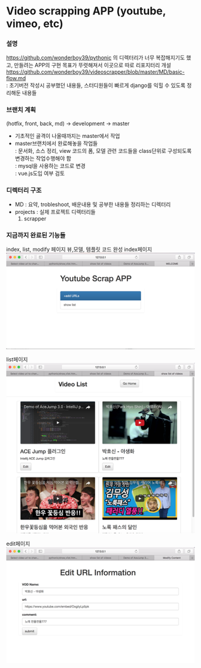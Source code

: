 # Video scrapping APP (youtube, vimeo, etc)
### 설명
https://github.com/wonderboy39/pythonic 의 디렉터리가 너무 복잡해지기도 했고, 만들려는 APP의 구현 목표가 뚜렷해져서 이곳으로 따로 리포지터리 개설  
https://github.com/wonderboy39/videoscrapper/blob/master/MD/basic-flow.md  
 : 초기버전 작성시 공부했던 내용들, 스터디원들이 빠르게 django를 익힐 수 있도록 정리해둔 내용들  
  
### 브랜치 계획
(hotfix, front, back, md) -> development -> master  
- 기초적인 골격이 나올때까지는 master에서 작업  
- master브랜치에서 완료해놓을 작업들  
 : 문서화, 소스 정리, view 코드의 폼, 모델 관련 코드들을 class단위로 구성되도록 변경하는 작업수행해야 함  
 : mysql을 사용하는 코드로 변경  
 : vue.js도입 여부 검토  
  

### 디렉터리 구조
- MD : 요약, trobleshoot, 배운내용 및 공부한 내용들 정리하는 디렉터리  
- projects : 실제 프로젝트 디렉터리들  
  1) scrapper  

### 지금까지 완료된 기능들
index, list, modify 페이지 뷰,모델, 템플릿 코드 완성
index페이지  
![index](./MD/img/index.png)  
  
list페이지
![list](./MD/img/list.png)  
  
edit페이지
![edit](./MD/img/edit.png)  
  






